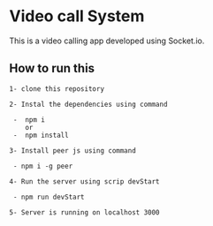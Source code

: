 # Video call System

This is a video calling app developed using Socket.io.

## How to run this

    1- clone this repository

    2- Instal the dependencies using command
    
     -  npm i 
        or
     -  npm install
    
    3- Install peer js using command

     - npm i -g peer

    4- Run the server using scrip devStart

     - npm run devStart

    5- Server is running on localhost 3000